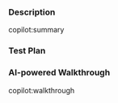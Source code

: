### Description

copilot:summary

### Test Plan
<!-- Please provide us with clear details for verifying that your changes work. -->

### AI-powered Walkthrough
<!-- Delete this section if you don't want the AI to create a detailed walkthrough of your PR -->
copilot:walkthrough
